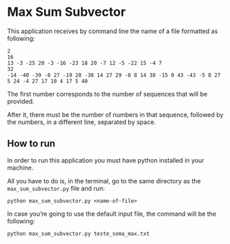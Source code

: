 # Max Sum Subvector

This application receives by command line the name of a file formatted as following:

```
2
16
13 -3 -25 20 -3 -16 -23 18 20 -7 12 -5 -22 15 -4 7
32
-14 -40 -39 -8 27 -19 28 -38 14 27 29 -8 8 14 38 -15 0 43 -43 -5 8 27 5 24 -4 27 17 10 4 17 5 40
```

The first number corresponds to the number of sequences that will be provided.

After it, there must be the number of numbers in that sequence, followed by the numbers, in a different line, separated by space.

## How to run

In order to run this application you must have python installed in your machine.

All you have to do is, in the terminal, go to the same directory as the `max_sum_subvector.py` file and run:

```
python max_sum_subvector.py <name-of-file>
```

In case you’re going to use the default input file, the command will be the following:

```
python max_sum_subvector.py teste_soma_max.txt
```
